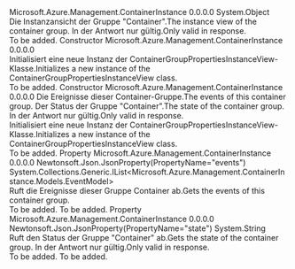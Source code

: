 <Type Name="ContainerGroupPropertiesInstanceView" FullName="Microsoft.Azure.Management.ContainerInstance.Models.ContainerGroupPropertiesInstanceView">
  <TypeSignature Language="C#" Value="public class ContainerGroupPropertiesInstanceView" />
  <TypeSignature Language="ILAsm" Value=".class public auto ansi beforefieldinit ContainerGroupPropertiesInstanceView extends System.Object" />
  <TypeSignature Language="DocId" Value="T:Microsoft.Azure.Management.ContainerInstance.Models.ContainerGroupPropertiesInstanceView" />
  <TypeSignature Language="VB.NET" Value="Public Class ContainerGroupPropertiesInstanceView" />
  <TypeSignature Language="F#" Value="type ContainerGroupPropertiesInstanceView = class" />
  <AssemblyInfo>
    <AssemblyName>Microsoft.Azure.Management.ContainerInstance</AssemblyName>
    <AssemblyVersion>0.0.0.0</AssemblyVersion>
  </AssemblyInfo>
  <Base>
    <BaseTypeName>System.Object</BaseTypeName>
  </Base>
  <Interfaces />
  <Docs>
    <summary>
            <span data-ttu-id="e763c-101">Die Instanzansicht der Gruppe "Container".</span><span class="sxs-lookup"><span data-stu-id="e763c-101">The instance view of the container group.</span></span> <span data-ttu-id="e763c-102">In der Antwort nur gültig.</span><span class="sxs-lookup"><span data-stu-id="e763c-102">Only valid in response.</span></span>
            </summary>
    <remarks>To be added.</remarks>
  </Docs>
  <Members>
    <Member MemberName=".ctor">
      <MemberSignature Language="C#" Value="public ContainerGroupPropertiesInstanceView ();" />
      <MemberSignature Language="ILAsm" Value=".method public hidebysig specialname rtspecialname instance void .ctor() cil managed" />
      <MemberSignature Language="DocId" Value="M:Microsoft.Azure.Management.ContainerInstance.Models.ContainerGroupPropertiesInstanceView.#ctor" />
      <MemberSignature Language="VB.NET" Value="Public Sub New ()" />
      <MemberType>Constructor</MemberType>
      <AssemblyInfo>
        <AssemblyName>Microsoft.Azure.Management.ContainerInstance</AssemblyName>
        <AssemblyVersion>0.0.0.0</AssemblyVersion>
      </AssemblyInfo>
      <Parameters />
      <Docs>
        <summary>
            <span data-ttu-id="e763c-103">Initialisiert eine neue Instanz der ContainerGroupPropertiesInstanceView-Klasse.</span><span class="sxs-lookup"><span data-stu-id="e763c-103">Initializes a new instance of the ContainerGroupPropertiesInstanceView class.</span></span>
            </summary>
        <remarks>To be added.</remarks>
      </Docs>
    </Member>
    <Member MemberName=".ctor">
      <MemberSignature Language="C#" Value="public ContainerGroupPropertiesInstanceView (System.Collections.Generic.IList&lt;Microsoft.Azure.Management.ContainerInstance.Models.EventModel&gt; events = null, string state = null);" />
      <MemberSignature Language="ILAsm" Value=".method public hidebysig specialname rtspecialname instance void .ctor(class System.Collections.Generic.IList`1&lt;class Microsoft.Azure.Management.ContainerInstance.Models.EventModel&gt; events, string state) cil managed" />
      <MemberSignature Language="DocId" Value="M:Microsoft.Azure.Management.ContainerInstance.Models.ContainerGroupPropertiesInstanceView.#ctor(System.Collections.Generic.IList{Microsoft.Azure.Management.ContainerInstance.Models.EventModel},System.String)" />
      <MemberSignature Language="VB.NET" Value="Public Sub New (Optional events As IList(Of EventModel) = null, Optional state As String = null)" />
      <MemberSignature Language="F#" Value="new Microsoft.Azure.Management.ContainerInstance.Models.ContainerGroupPropertiesInstanceView : System.Collections.Generic.IList&lt;Microsoft.Azure.Management.ContainerInstance.Models.EventModel&gt; * string -&gt; Microsoft.Azure.Management.ContainerInstance.Models.ContainerGroupPropertiesInstanceView" Usage="new Microsoft.Azure.Management.ContainerInstance.Models.ContainerGroupPropertiesInstanceView (events, state)" />
      <MemberType>Constructor</MemberType>
      <AssemblyInfo>
        <AssemblyName>Microsoft.Azure.Management.ContainerInstance</AssemblyName>
        <AssemblyVersion>0.0.0.0</AssemblyVersion>
      </AssemblyInfo>
      <Parameters>
        <Parameter Name="events" Type="System.Collections.Generic.IList&lt;Microsoft.Azure.Management.ContainerInstance.Models.EventModel&gt;" />
        <Parameter Name="state" Type="System.String" />
      </Parameters>
      <Docs>
        <param name="events"><span data-ttu-id="e763c-104">Die Ereignisse dieser Container-Gruppe.</span><span class="sxs-lookup"><span data-stu-id="e763c-104">The events of this container group.</span></span></param>
        <param name="state"><span data-ttu-id="e763c-105">Der Status der Gruppe "Container".</span><span class="sxs-lookup"><span data-stu-id="e763c-105">The state of the container group.</span></span> <span data-ttu-id="e763c-106">In der Antwort nur gültig.</span><span class="sxs-lookup"><span data-stu-id="e763c-106">Only valid in response.</span></span></param>
        <summary>
            <span data-ttu-id="e763c-107">Initialisiert eine neue Instanz der ContainerGroupPropertiesInstanceView-Klasse.</span><span class="sxs-lookup"><span data-stu-id="e763c-107">Initializes a new instance of the ContainerGroupPropertiesInstanceView class.</span></span>
            </summary>
        <remarks>To be added.</remarks>
      </Docs>
    </Member>
    <Member MemberName="Events">
      <MemberSignature Language="C#" Value="public System.Collections.Generic.IList&lt;Microsoft.Azure.Management.ContainerInstance.Models.EventModel&gt; Events { get; }" />
      <MemberSignature Language="ILAsm" Value=".property instance class System.Collections.Generic.IList`1&lt;class Microsoft.Azure.Management.ContainerInstance.Models.EventModel&gt; Events" />
      <MemberSignature Language="DocId" Value="P:Microsoft.Azure.Management.ContainerInstance.Models.ContainerGroupPropertiesInstanceView.Events" />
      <MemberSignature Language="VB.NET" Value="Public ReadOnly Property Events As IList(Of EventModel)" />
      <MemberSignature Language="F#" Value="member this.Events : System.Collections.Generic.IList&lt;Microsoft.Azure.Management.ContainerInstance.Models.EventModel&gt;" Usage="Microsoft.Azure.Management.ContainerInstance.Models.ContainerGroupPropertiesInstanceView.Events" />
      <MemberType>Property</MemberType>
      <AssemblyInfo>
        <AssemblyName>Microsoft.Azure.Management.ContainerInstance</AssemblyName>
        <AssemblyVersion>0.0.0.0</AssemblyVersion>
      </AssemblyInfo>
      <Attributes>
        <Attribute>
          <AttributeName>Newtonsoft.Json.JsonProperty(PropertyName="events")</AttributeName>
        </Attribute>
      </Attributes>
      <ReturnValue>
        <ReturnType>System.Collections.Generic.IList&lt;Microsoft.Azure.Management.ContainerInstance.Models.EventModel&gt;</ReturnType>
      </ReturnValue>
      <Docs>
        <summary>
            <span data-ttu-id="e763c-108">Ruft die Ereignisse dieser Gruppe Container ab.</span><span class="sxs-lookup"><span data-stu-id="e763c-108">Gets the events of this container group.</span></span>
            </summary>
        <value>To be added.</value>
        <remarks>To be added.</remarks>
      </Docs>
    </Member>
    <Member MemberName="State">
      <MemberSignature Language="C#" Value="public string State { get; }" />
      <MemberSignature Language="ILAsm" Value=".property instance string State" />
      <MemberSignature Language="DocId" Value="P:Microsoft.Azure.Management.ContainerInstance.Models.ContainerGroupPropertiesInstanceView.State" />
      <MemberSignature Language="VB.NET" Value="Public ReadOnly Property State As String" />
      <MemberSignature Language="F#" Value="member this.State : string" Usage="Microsoft.Azure.Management.ContainerInstance.Models.ContainerGroupPropertiesInstanceView.State" />
      <MemberType>Property</MemberType>
      <AssemblyInfo>
        <AssemblyName>Microsoft.Azure.Management.ContainerInstance</AssemblyName>
        <AssemblyVersion>0.0.0.0</AssemblyVersion>
      </AssemblyInfo>
      <Attributes>
        <Attribute>
          <AttributeName>Newtonsoft.Json.JsonProperty(PropertyName="state")</AttributeName>
        </Attribute>
      </Attributes>
      <ReturnValue>
        <ReturnType>System.String</ReturnType>
      </ReturnValue>
      <Docs>
        <summary>
            <span data-ttu-id="e763c-109">Ruft den Status der Gruppe "Container" ab.</span><span class="sxs-lookup"><span data-stu-id="e763c-109">Gets the state of the container group.</span></span> <span data-ttu-id="e763c-110">In der Antwort nur gültig.</span><span class="sxs-lookup"><span data-stu-id="e763c-110">Only valid in response.</span></span>
            </summary>
        <value>To be added.</value>
        <remarks>To be added.</remarks>
      </Docs>
    </Member>
  </Members>
</Type>